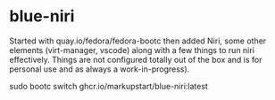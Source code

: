 # blue-niri

Started with quay.io/fedora/fedora-bootc then added Niri, some other elements (virt-manager, vscode) along with a few things to run niri effectively. Things are not configured totally out of the box and is for personal use and as always a work-in-progress).

sudo bootc switch ghcr.io/markupstart/blue-niri:latest

